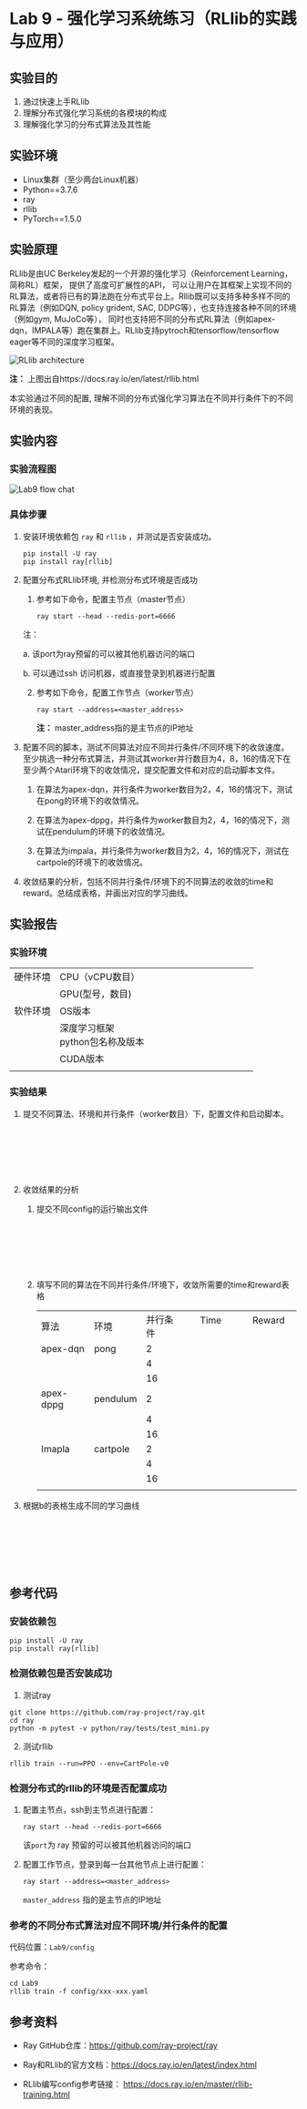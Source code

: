 # Lab 9 - 强化学习系统练习（RLlib的实践与应用）

## 实验目的

1.	通过快速上手RLlib
2.	理解分布式强化学习系统的各模块的构成
3.	理解强化学习的分布式算法及其性能

## 实验环境

* Linux集群（至少两台Linux机器）
* Python==3.7.6
* ray
* rllib
* PyTorch==1.5.0

## 实验原理

RLlib是由UC Berkeley发起的一个开源的强化学习（Reinforcement Learning，简称RL）框架， 提供了高度可扩展性的API， 可以让用户在其框架上实现不同的RL算法，或者将已有的算法跑在分布式平台上。Rllib既可以支持多种多样不同的RL算法（例如DQN, policy grident, SAC, DDPG等），也支持连接各种不同的环境（例如gym, MuJoCo等）， 同时也支持把不同的分布式RL算法（例如apex-dqn，IMPALA等）跑在集群上。RLlib支持pytroch和tensorflow/tensorflow eager等不同的深度学习框架。

![](/imgs/RLlib-architecture.png "RLlib architecture")

**注：** 上图出自https://docs.ray.io/en/latest/rllib.html

本实验通过不同的配置, 理解不同的分布式强化学习算法在不同并行条件下的不同环境的表现。

## 实验内容

### 实验流程图

![](/imgs/Lab9-flow.png "Lab9 flow chat")

### 具体步骤

1.	安装环境依赖包 `ray` 和 `rllib` ，并测试是否安装成功。
    ```
    pip install -U ray
    pip install ray[rllib]
    ```

2.	配置分布式RLlib环境, 并检测分布式环境是否成功
    1. 参考如下命令，配置主节点（master节点）
        ```
        ray start --head --redis-port=6666
        ```
    注：

    a.	该port为ray预留的可以被其他机器访问的端口

    b.	可以通过ssh 访问机器，或直接登录到机器进行配置

    2. 参考如下命令，配置工作节点（worker节点）
        ```
        ray start --address=<master_address>
        ```
        **注：** master_address指的是主节点的IP地址

3.	配置不同的脚本，测试不同算法对应不同并行条件/不同环境下的收敛速度。至少挑选一种分布式算法，并测试其worker并行数目为4，8，16的情况下在至少两个Atari环境下的收敛情况，提交配置文件和对应的启动脚本文件。

    1. 在算法为apex-dqn，并行条件为worker数目为2，4，16的情况下，测试在pong的环境下的收敛情况。

    2. 在算法为apex-dppg，并行条件为worker数目为2，4，16的情况下，测试在pendulum的环境下的收敛情况。

    3. 在算法为impala，并行条件为worker数目为2，4，16的情况下，测试在cartpole的环境下的收敛情况。

4.	收敛结果的分析，包括不同并行条件/环境下的不同算法的收敛的time和reward。总结成表格，并画出对应的学习曲线。


## 实验报告

### 实验环境

||||
|--------|--------------|--------------------------|
|硬件环境|CPU（vCPU数目）|&nbsp; &nbsp; &nbsp; &nbsp; &nbsp; &nbsp; &nbsp; &nbsp; &nbsp; &nbsp; &nbsp; &nbsp; &nbsp; &nbsp; &nbsp; &nbsp; &nbsp; &nbsp; &nbsp; &nbsp; |
||GPU(型号，数目)||
|软件环境|OS版本||
||深度学习框架<br>python包名称及版本||
||CUDA版本||
||||

### 实验结果

1.	提交不同算法、环境和并行条件（worker数目）下，配置文件和启动脚本。

<br />

<br />

<br />

<br />

<br />

2.	收敛结果的分析

    1. 提交不同config的运行输出文件

        <br />

        <br />

        <br />

        <br />

        <br />


    2. 填写不同的算法在不同并行条件/环境下，收敛所需要的time和reward表格

        ||||||
        |---|---|---|---|---|
        | 算法 | 环境 | 并行条件 | &nbsp; &nbsp; &nbsp; Time &nbsp; &nbsp; &nbsp; | &nbsp; &nbsp; &nbsp; Reward &nbsp; &nbsp; &nbsp; |
        | apex-dqn | pong | 2 |||
        ||| 4 |||
        ||| 16 |||
        | apex-dppg | pendulum | 2 |||
        ||| 4 |||
        ||| 16 |||
        | Imapla | cartpole | 2 |||
        ||| 4 |||
        ||| 16 |||
        ||||||

3. 根据b的表格生成不同的学习曲线

<br />

<br />

<br />

<br />

<br />


## 参考代码

### 安装依赖包
```
pip install -U ray
pip install ray[rllib]
```

### 检测依赖包是否安装成功
1.	测试ray
```
git clone https://github.com/ray-project/ray.git
cd ray
python -m pytest -v python/ray/tests/test_mini.py
```

2.	测试rllib
```
rllib train --run=PPO --env=CartPole-v0
```

### 检测分布式的rllib的环境是否配置成功

1.	配置主节点，ssh到主节点进行配置：
    ```
    ray start --head --redis-port=6666
    ```
    该`port`为 ray 预留的可以被其他机器访问的端口

2.	配置工作节点，登录到每一台其他节点上进行配置：
    ```
    ray start --address=<master_address>
    ```
    `master_address` 指的是主节点的IP地址

### 参考的不同分布式算法对应不同环境/并行条件的配置

代码位置：`Lab9/config`

参考命令：
```
cd Lab9
rllib train -f config/xxx-xxx.yaml
```


## 参考资料

* Ray GitHub仓库：https://github.com/ray-project/ray

* Ray和RLlib的官方文档：https://docs.ray.io/en/latest/index.html

* RLlib编写config参考链接： https://docs.ray.io/en/master/rllib-training.html

[1]: https://raw.githubusercontent.com/microsoft/AI-System/main/Labs/AdvancedLabs/Lab9/README.md
